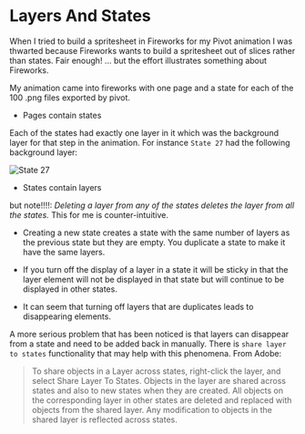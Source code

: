 Layers And States
=================

When I tried to build a spritesheet in Fireworks for my Pivot animation I was thwarted because Fireworks wants to build a spritesheet out of slices rather than states. Fair enough! ... but the effort illustrates something about Fireworks.

My animation came into fireworks with one page and a state for each of the 100 .png files exported by pivot. 

* Pages contain states

Each of the states had exactly one layer in it which was the background layer for that step in the animation. For instance `State 27` had the following background layer:

![State 27](images/tumble27.png "State 27")

* States contain layers

but note!!!!: _Deleting a layer from any of the states deletes the layer from all the states._ This for me is counter-intuitive.

* Creating a new state creates a state with the same number of layers as the previous state but they are empty. You duplicate a state to make it have the same layers.

* If you turn off the display of a layer in a state it will be sticky in that the layer element will not be displayed in that state but will continue to be displayed in other states. 

* It can seem that turning off layers that are duplicates leads to disappearing elements.

A more serious problem that has been noticed is that layers can disappear from a state and need to be added back in manually. There is `share layer to states` functionality that may help with this phenomena. From Adobe:

> To share objects in a Layer across states, right-click the layer, and select Share Layer To States. Objects in the layer are shared across states and also to new states when they are created. All objects on the corresponding layer in other states are deleted and replaced with objects from the shared layer. Any modification to objects in the shared layer is reflected across states.  